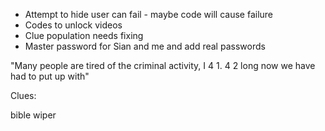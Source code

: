 * Attempt to hide user can fail - maybe code will cause failure
* Codes to unlock videos
* Clue population needs fixing
* Master password for Sian and me and add real passwords

"Many people are tired of the criminal activity, I 4 1. 4 2 long now we have had to put up with"

Clues:

bible
wiper
